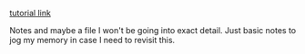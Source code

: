 [tutorial link](https://www.youtube.com/watch?v=eBOcbYHexAM)

Notes and maybe a file
I won't be going into exact detail. Just basic notes to jog my memory in case I need to revisit this.
